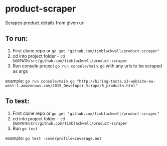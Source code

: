 # product-scraper
Scrapes product details from given url

## To run:

1.  First clone repo or `go get "github.com/timblackwell/product-scraper"`
2.  cd into project folder - `cd $GOPATH/src/github.com/timblackwell/product-scraper`
3.  Run console project `go run console/main.go` with any urls to be scraped as args

example: `go run console/main.go "http://hiring-tests.s3-website-eu-west-1.amazonaws.com/2015_Developer_Scrape/5_products.html" `

## To test:

1.  First clone repo or `go get "github.com/timblackwell/product-scraper" `
2.  cd into project folder - `cd $GOPATH/src/github.com/timblackwell/product-scraper`
3.  Run `go test` 

example: `go test -coverprofile=coverage.out`